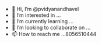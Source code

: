 - 👋 Hi, I’m @pvidyanandhavel
- 👀 I’m interested in ...
- 🌱 I’m currently learning ...
- 💞️ I’m looking to collaborate on ...
- 📫 How to reach me ...8056510444

<!---
pvidyanandhavel/pvidyanandhavel is a ✨ special ✨ repository because its `README.md` (this file) appears on your GitHub profile.
You can click the Preview link to take a look at your changes.
--->
